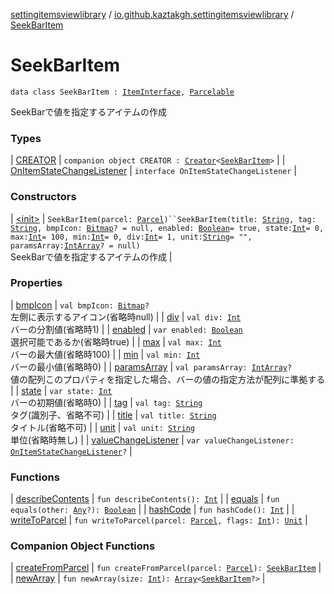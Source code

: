 [settingitemsviewlibrary](../../index.md) / [io.github.kaztakgh.settingitemsviewlibrary](../index.md) / [SeekBarItem](./index.md)

# SeekBarItem

`data class SeekBarItem : `[`ItemInterface`](../-item-interface/index.md)`, `[`Parcelable`](https://developer.android.com/reference/android/os/Parcelable.html)

SeekBarで値を指定するアイテムの作成

### Types

| [CREATOR](-c-r-e-a-t-o-r/index.md) | `companion object CREATOR : `[`Creator`](https://developer.android.com/reference/android/os/Parcelable/Creator.html)`<`[`SeekBarItem`](./index.md)`>` |
| [OnItemStateChangeListener](-on-item-state-change-listener/index.md) | `interface OnItemStateChangeListener` |

### Constructors

| [&lt;init&gt;](-init-.md) | `SeekBarItem(parcel: `[`Parcel`](https://developer.android.com/reference/android/os/Parcel.html)`)``SeekBarItem(title: `[`String`](https://kotlinlang.org/api/latest/jvm/stdlib/kotlin/-string/index.html)`, tag: `[`String`](https://kotlinlang.org/api/latest/jvm/stdlib/kotlin/-string/index.html)`, bmpIcon: `[`Bitmap`](https://developer.android.com/reference/android/graphics/Bitmap.html)`? = null, enabled: `[`Boolean`](https://kotlinlang.org/api/latest/jvm/stdlib/kotlin/-boolean/index.html)` = true, state: `[`Int`](https://kotlinlang.org/api/latest/jvm/stdlib/kotlin/-int/index.html)` = 0, max: `[`Int`](https://kotlinlang.org/api/latest/jvm/stdlib/kotlin/-int/index.html)` = 100, min: `[`Int`](https://kotlinlang.org/api/latest/jvm/stdlib/kotlin/-int/index.html)` = 0, div: `[`Int`](https://kotlinlang.org/api/latest/jvm/stdlib/kotlin/-int/index.html)` = 1, unit: `[`String`](https://kotlinlang.org/api/latest/jvm/stdlib/kotlin/-string/index.html)` = "", paramsArray: `[`IntArray`](https://kotlinlang.org/api/latest/jvm/stdlib/kotlin/-int-array/index.html)`? = null)`<br>SeekBarで値を指定するアイテムの作成 |

### Properties

| [bmpIcon](bmp-icon.md) | `val bmpIcon: `[`Bitmap`](https://developer.android.com/reference/android/graphics/Bitmap.html)`?`<br>左側に表示するアイコン(省略時null) |
| [div](div.md) | `val div: `[`Int`](https://kotlinlang.org/api/latest/jvm/stdlib/kotlin/-int/index.html)<br>バーの分割値(省略時1) |
| [enabled](enabled.md) | `var enabled: `[`Boolean`](https://kotlinlang.org/api/latest/jvm/stdlib/kotlin/-boolean/index.html)<br>選択可能であるか(省略時true) |
| [max](max.md) | `val max: `[`Int`](https://kotlinlang.org/api/latest/jvm/stdlib/kotlin/-int/index.html)<br>バーの最大値(省略時100) |
| [min](min.md) | `val min: `[`Int`](https://kotlinlang.org/api/latest/jvm/stdlib/kotlin/-int/index.html)<br>バーの最小値(省略時0) |
| [paramsArray](params-array.md) | `val paramsArray: `[`IntArray`](https://kotlinlang.org/api/latest/jvm/stdlib/kotlin/-int-array/index.html)`?`<br>値の配列このプロパティを指定した場合、バーの値の指定方法が配列に準拠する |
| [state](state.md) | `var state: `[`Int`](https://kotlinlang.org/api/latest/jvm/stdlib/kotlin/-int/index.html)<br>バーの初期値(省略時0) |
| [tag](tag.md) | `val tag: `[`String`](https://kotlinlang.org/api/latest/jvm/stdlib/kotlin/-string/index.html)<br>タグ(識別子、省略不可) |
| [title](title.md) | `val title: `[`String`](https://kotlinlang.org/api/latest/jvm/stdlib/kotlin/-string/index.html)<br>タイトル(省略不可) |
| [unit](unit.md) | `val unit: `[`String`](https://kotlinlang.org/api/latest/jvm/stdlib/kotlin/-string/index.html)<br>単位(省略時無し) |
| [valueChangeListener](value-change-listener.md) | `var valueChangeListener: `[`OnItemStateChangeListener`](-on-item-state-change-listener/index.md)`?` |

### Functions

| [describeContents](describe-contents.md) | `fun describeContents(): `[`Int`](https://kotlinlang.org/api/latest/jvm/stdlib/kotlin/-int/index.html) |
| [equals](equals.md) | `fun equals(other: `[`Any`](https://kotlinlang.org/api/latest/jvm/stdlib/kotlin/-any/index.html)`?): `[`Boolean`](https://kotlinlang.org/api/latest/jvm/stdlib/kotlin/-boolean/index.html) |
| [hashCode](hash-code.md) | `fun hashCode(): `[`Int`](https://kotlinlang.org/api/latest/jvm/stdlib/kotlin/-int/index.html) |
| [writeToParcel](write-to-parcel.md) | `fun writeToParcel(parcel: `[`Parcel`](https://developer.android.com/reference/android/os/Parcel.html)`, flags: `[`Int`](https://kotlinlang.org/api/latest/jvm/stdlib/kotlin/-int/index.html)`): `[`Unit`](https://kotlinlang.org/api/latest/jvm/stdlib/kotlin/-unit/index.html) |

### Companion Object Functions

| [createFromParcel](create-from-parcel.md) | `fun createFromParcel(parcel: `[`Parcel`](https://developer.android.com/reference/android/os/Parcel.html)`): `[`SeekBarItem`](./index.md) |
| [newArray](new-array.md) | `fun newArray(size: `[`Int`](https://kotlinlang.org/api/latest/jvm/stdlib/kotlin/-int/index.html)`): `[`Array`](https://kotlinlang.org/api/latest/jvm/stdlib/kotlin/-array/index.html)`<`[`SeekBarItem`](./index.md)`?>` |

